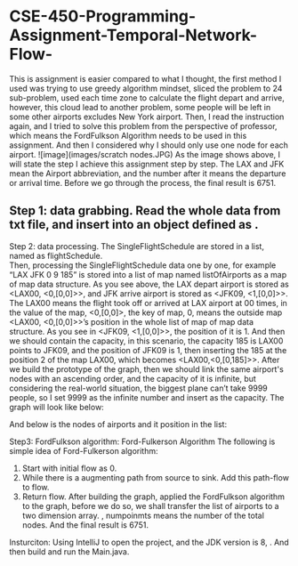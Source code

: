 # CSE-450-Programming-Assignment-Temporal-Network-Flow-

This is assignment is easier compared to what I thought, the first method I used was trying to use greedy algorithm mindset, sliced the problem to 24 sub-problem, used each time zone to calculate the flight depart and arrive, however, this cloud lead to another problem, some people will be left in some other airports excludes New York airport.
Then, I read the instruction again, and I tried to solve this problem from the perspective of professor, which means the FordFulkson Algorithm needs to be used in this assignment. And then I considered why I should only use one node for each airport.
![image](images/scratch nodes.JPG)
As the image shows above, I will state the step I achieve this assignment step by step. The LAX and JFK mean the Airport abbreviation, and the number after it means the departure or arrival time.
Before we go through the process, the final result is 6751.
## Step 1: data grabbing. Read the whole data from txt file, and insert into an object defined as  . 
Step 2: data processing. The SingleFlightSchedule are stored in a list, named as flightSchedule.  
Then, processing the SingleFlightSchedule data one by one, for example “LAX JFK	0 9 185”  is stored into a list of map named listOfAirports as a map of map data structure. 
As you see above, the LAX depart airport is stored as <LAX00, <0,[0,0]>>, and JFK arrive airport is stored as <JFK09, <1,[0,0]>>.  The LAX00 means the flight took off or arrived at LAX airport at 00 times, in the value of the map, <0,[0,0]>, the key of map, 0, means the outside map <LAX00, <0,[0,0]>>’s position in the whole list of map of map data structure. As you see in <JFK09, <1,[0,0]>>, the position of it is 1. And then we should contain the capacity, in this scenario, the capacity 185 is LAX00 points to JFK09, and the position of JFK09 is 1, then inserting the 185 at the position 2 of the map LAX00, which becomes <LAX00,<0,[0,185]>>. 
	After we build the prototype of the graph, then we should link the same airport's nodes with an ascending order, and the capacity of it is infinite, but considering the real-world situation, the biggest plane can’t take 9999 people, so I set 9999 as the infinite number and insert as the capacity.
The graph will look like below:
  
And below is the nodes of airports and it position in the list:
 

Step3: FordFulkson algorithm:
Ford-Fulkerson Algorithm 
The following is simple idea of Ford-Fulkerson algorithm:
1) Start with initial flow as 0.
2) While there is a augmenting path from source to sink. 
           Add this path-flow to flow.
3) Return flow.
After building the graph, applied the FordFulkson algorithm to the graph, before we do so, we shall transfer the list of airports to a two dimension array.  , numpoinmts means the number of the total nodes.
And the final result is 6751. 


Insturciton:
	Using IntelliJ to open the project, and the JDK version is 8,  . And then build and run the Main.java.
